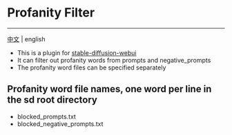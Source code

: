 # Profanity Filter

---
[中文](readme.md) | english

- This is a plugin for [stable-diffusion-webui](https://github.com/AUTOMATIC1111/stable-diffusion-webui)
- It can filter out profanity words from prompts and negative_prompts
- The profanity word files can be specified separately

## Profanity word file names, one word per line in the sd root directory

- blocked_prompts.txt
- blocked_negative_prompts.txt